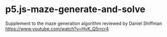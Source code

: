 # p5.js-maze-generate-and-solve
Supplement to the maze generation algorithm reviewed by Daniel Shiffman
https://www.youtube.com/watch?v=HyK_Q5rrcr4
